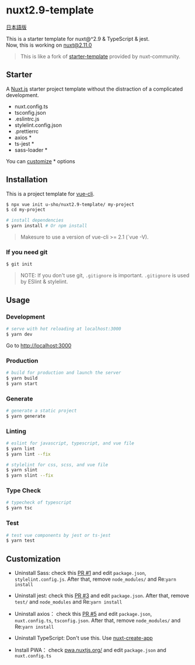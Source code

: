 # nuxt2.9-template

[日本語版](https://github.com/u-sho/nuxt2.9-template/blob/master/README.ja.md)

This is a starter template for nuxt@^2.9 & TypeScript & jest.  
Now, this is working on nuxt@2.11.0

> This is like a fork of [starter-template](https://github.com/nuxt-community/starter-template) provided by nuxt-community.

## Starter

A [Nuxt.js](https://github.com/nuxt/nuxt.js) starter project template without the distraction of a complicated development.

- nuxt.config.ts
- tsconfig.json
- .eslintrc.js
- stylelint.config.json
- .prettierrc
- axios *
- ts-jest *
- sass-loader *

You can [customize](#customization) * options

## Installation

This is a project template for [vue-cli](https://github.com/vuejs/vue-cli).

``` bash
$ npx vue init u-sho/nuxt2.9-template/ my-project
$ cd my-project

# install dependencies
$ yarn install # Or npm install
```

> Makesure to use a version of vue-cli >= 2.1 (`vue -V).

### If you need git

``` bash
$ git init
```

> NOTE: If you don't use git, `.gitignore` is important. `.gitignore` is used by ESlint & stylelint.

## Usage

### Development

``` bash
# serve with hot reloading at localhost:3000
$ yarn dev
```

Go to [http://localhost:3000](http://localhost:3000)

### Production

``` bash
# build for production and launch the server
$ yarn build
$ yarn start
```

### Generate

``` bash
# generate a static project
$ yarn generate
```

### Linting

``` bash
# eslint for javascript, typescript, and vue file
$ yarn lint
$ yarn lint --fix

# stylelint for css, scss, and vue file
$ yarn slint
$ yarn slint --fix
```

### Type Check

``` bash
# typecheck of typescript
$ yarn tsc
```

### Test

``` bash
# test vue components by jest or ts-jest
$ yarn test
```


## Customization

- Uninstall Sass: check this [PR #1](https://github.com/u-sho/nuxt2.9-template/pull/1) and edit `package.json`, `stylelint.config.js`. After that, remove `node_modules/` and Re:`yarn install`

- Uninstall jest: check this [PR #3](https://github.com/u-sho/nuxt2.9-template/pull/3) and edit `package.json`. After that, remove `test/` and `node_modules` and Re:`yarn install` 

- Uninstall axios： check this [PR #5](https://github.com/u-sho/nuxt2.9-template/pull/5) and edit `package.json`, `nuxt.config.ts`, `tsconfig.json`. After that, remove `node_modules/` and Re:`yarn install`

- Uninstall TypeScript: Don't use this. Use [nuxt-create-app](https://github.com/nuxt/create-nuxt-app) 

- Install PWA： check [pwa.nuxtjs.org/](https://pwa.nuxtjs.org/) and edit `package.json` and `nuxt.config.ts`
